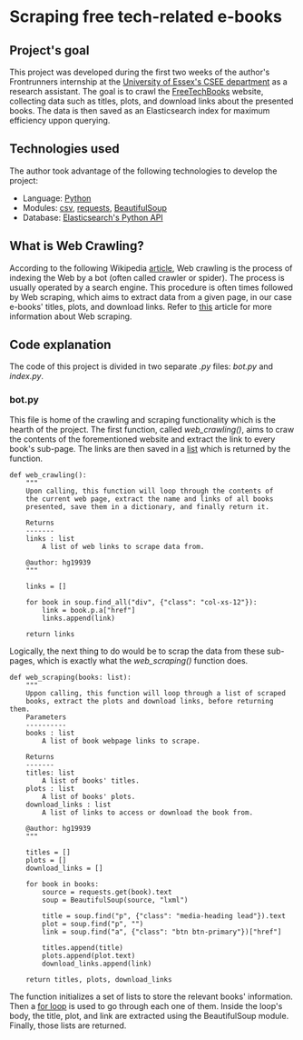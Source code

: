 # Scraping free tech-related e-books

## Project's goal
This project was developed during the first two weeks of the author's Frontrunners internship at the [University of Essex's CSEE department](https://www.essex.ac.uk/departments/computer-science-and-electronic-engineering) as a research assistant. The goal is to crawl the [FreeTechBooks](https://www.freetechbooks.com/) website, collecting data such as titles, plots, and download links about the presented books. The data is then saved as an Elasticsearch index for maximum efficiency uppon querying.

## Technologies used
The author took advantage of the following technologies to develop the project:
- Language: [Python](https://www.python.org/downloads/)
- Modules: [csv](https://docs.python.org/3/library/csv.html), [requests](https://docs.python-requests.org/en/latest/), [BeautifulSoup](https://www.crummy.com/software/BeautifulSoup/bs4/doc/)
- Database: [Elasticsearch's Python API](https://elasticsearch-py.readthedocs.io/en/v8.0.0/)

## What is Web Crawling?
According to the following Wikipedia [article](https://en.wikipedia.org/wiki/Web_crawler), Web crawling is the process of indexing the Web by a bot (often called crawler or spider). The process is usually operated by a search engine. This procedure is often times followed by Web scraping, which aims to extract data from a given page, in our case e-books' titles, plots, and download links. Refer to [this](https://en.wikipedia.org/wiki/Web_scraping) article for more information about Web scraping.

## Code explanation
The code of this project is divided in two separate *.py* files: *bot.py* and *index.py*.

### bot.py
This file is home of the crawling and scraping functionality which is the hearth of the project. The first function, called *web_crawling()*, aims to craw the contents of the forementioned website and extract the link to every book's sub-page. The links are then saved in a [list](https://docs.python.org/3/tutorial/datastructures.html#list-comprehensions) which is returned by the function.
```
def web_crawling():
    """
    Upon calling, this function will loop through the contents of
    the current web page, extract the name and links of all books
    presented, save them in a dictionary, and finally return it.
    
    Returns
    -------
    links : list
        A list of web links to scrape data from.
        
    @author: hg19939
    """
    
    links = []

    for book in soup.find_all("div", {"class": "col-xs-12"}):
        link = book.p.a["href"]
        links.append(link)
    
    return links
```
Logically, the next thing to do would be to scrap the data from these sub-pages, which is exactly what the *web_scraping()* function does.
```
def web_scraping(books: list):
    """
    Uppon calling, this function will loop through a list of scraped
    books, extract the plots and download links, before returning them.
    Parameters
    ----------
    books : list
        A list of book webpage links to scrape.

    Returns
    -------
    titles: list
        A list of books' titles.
    plots : list
        A list of books' plots.
    download_links : list
        A list of links to access or download the book from.
        
    @author: hg19939
    """
    
    titles = []
    plots = []
    download_links = []

    for book in books:
        source = requests.get(book).text
        soup = BeautifulSoup(source, "lxml")
        
        title = soup.find("p", {"class": "media-heading lead"}).text
        plot = soup.find("p", "")
        link = soup.find("a", {"class": "btn btn-primary"})["href"]
        
        titles.append(title)
        plots.append(plot.text)
        download_links.append(link)
    
    return titles, plots, download_links
```
The function initializes a set of lists to store the relevant books' information. Then a [for loop](https://docs.python.org/3/tutorial/controlflow.html#for-statements) is used to go through each one of them. Inside the loop's body, the title, plot, and link are extracted using the BeautifulSoup module. Finally, those lists are returned.
